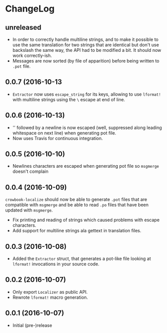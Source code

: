 # ChangeLog #

## unreleased ##
* In order to correctly handle multiline strings, and to make it
  possible to use the same translation for two strings that are
  identical but don't use backslash the same way, the API had to be
  modified a bit. It should now work correctly-ish.
* Messages are now sorted (by file of apparition) before being written
  to `.pot` file.

## 0.0.7 (2016-10-13 ##
* `Extractor` now uses `escape_string` for its keys, allowing to use
  `lformat!` with multiline strings using the `\` escape at end of line. 

## 0.0.6 (2016-10-13) ##
* '\' followed by a newline is now escaped (well, suppressed along
  leading whitespace on next line) when generating pot file. 
* Now uses Travis for continuous integration.
	
## 0.0.5 (2016-10-10) ##
* Newlines characters are escaped when generating pot file so
  `msgmerge` doesn't complain

## 0.0.4 (2016-10-09) ##
`crowbook-localize` should now be able to generate `.pot` files that
are compatible with `msgmerge` and be able to read `.po` files that
have been updated with `msgmerge`.
* Fix printing and reading of strings which caused problems with
  escape characters.
* Add support for multiline strings ala gettext in translation files.

## 0.0.3 (2016-10-08) ##
* Added the `Extractor` struct, that generates a pot-like file looking
  at `lformat!` invocations in your source code.

## 0.0.2 (2016-10-07) ##
* Only export `Localizer` as public API.
* Rewrote `lformat!` macro generation.

## 0.0.1 (2016-10-07) ##
* Initial (pre-)release
